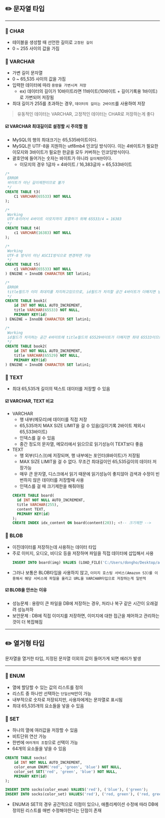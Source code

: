 ## ✏️ 문자열 타입

---

### 💭 CHAR

- 테이블을 생성할 때 선언한 길이로 `고정된 길이`
- 0 ~ 255 사이의 값을 가짐

### 💭 VARCHAR

- 가변 길이 문자열
- 0 ~ 65,535 사이의 값을 가짐
- 입력한 데이터에 따라 `용량을 가변시켜 저장`
    - ex) 데이터의 길이가 10바이트라면 11바이트(10바이트 + 길이기록용 1바이트)로 가변되어 저장됨
- 최대 길이가 255를 초과하는 경우, `데이터의 길이는 2바이트`를 사용하여 저장

> 유동적인 데이터는 VARCHAR, 고정적인 데이터는 CHAR로 저장하는게 좋다

#### ☑️ VARCHAR 최대길이로 설정할 시 주의할 점

- MySQL의 행의 최대크기는 65,535바이트이다.
- MySQL은 UTF-8을 지원하는 utf8mb4 인코딩 방식이다. 이는 4바이트가 필요한 이모지와 3바이트가 필요한 한글을 모두 커버하는 인코딩방식이다.
- 괄호안에 들어가는 숫자는 바이트가 아니라 `길이제한`이다.
  - 이모지의 경우 1글자 = 4바이트 / 16,383글자 = 65,533바이트

```sql
/*
 ERROR
 바이트가 아닌 길이제한이므로 불가
 */
CREATE TABLE t3(
    C1 VARCHAR(65533) NOT NULL
);

/*
 Working
 UTF-8이어서 4바이트 이모지까지 포함하기 위해 65533/4 = 16383
 */
CREATE TABLE t4(
    c1 VARCHAR(16383) NOT NULL
);

/*
 Working
 UTF-8 방식이 아닌 ASCII방식으로 변경하면 가능
 */
CREATE TABLE t5(
    c1 VARCHAR(65533) NOT NULL
) ENGINE = InnoDB CHARACTER SET latin1;

/*
 ERROR
 title필드가 이미 최대치를 차지하고있으므로, id필드가 차지할 공간 4바이트가 더해지면 넘쳐버림
 */
CREATE TABLE book1(
    id INT NOT NULL AUTO_INCREMENT,
    title VARCHAR(65533) NOT NULL,
    PRIMARY KEY(id)
) ENGINE = InnoDB CHARACTER SET latin1;

/*
 Working
 id필드가 차지하는 공간 4바이트에 title필드의 65529바이트가 더해지면 최대 65533이므로 가능
 */
CREATE TABLE book2(
    id INT NOT NULL AUTO_INCREMENT,
    title VARCHAR(65529) NOT NULL,
    PRIMARY KEY(id)
) ENGINE = InnoDB CHARACTER SET latin1;
```

### 💭 TEXT

- 최대 65,535개 길이의 텍스트 데이터를 저장할 수 있음

#### ☑️ VARCHAR, TEXT 비교

- VARCHAR
  - 행 내부(메모리)에 데이터를 직접 저장
  - 65,535까지 MAX SIZE LIMIT을 걸 수 있음(길이기록 2바이트 제외시 65,533바이트)
  - 인덱스를 걸 수 있음
  - 중간 정도의 문자열, 메모리에서 읽으므로 읽기성능이 TEXT보다 좋음
- TEXT
  - 행 외부(디스크)에 저장되며, 행 내부에는 포인터(8바이트)가 저장됨
  - MAX SIZE LIMIT을 걸 수 없다. 무조건 최대길이인 65,535길이의 데이터 저장가능
  - 매우 큰 문자열, 디스크에서 읽기 때문에 읽기성능이 좋지않아 검색과 수정이 빈번하지 않은 데이터를 저장할때 사용
  - 인덱스를 걸 때 크기제한을 해줘야됨
  ```sql
  CREATE TABLE board(
    id INT NOT NULL AUTO_INCREMENT,
    title VARCHAR(255),
    content TEXT,
    PRIMARY KEY(id)
  );
  CREATE INDEX idx_content ON board(content(20)); <!-- 크기제한 -->
  ```

### 💭 BLOB

- 이진데이터를 저장하는데 사용하는 데이터 타입
- 주로 이미지, 오디오, 비디오 등을 저장하며 파일을 직접 데이터에 삽입해서 사용
  ```sql
  INSERT INTO board(img) VALUES (LOAD_FILE('C:/Users/dongho/Desktop/a.png'));
  ```
- 그러나 보통은 BLOB타입을 사용하지 않고, `이미지 호스팅 서비스(Amazon S3)를 이용해서 해당 서비스에 파일을 올리고 URL을 VARCHAR타입으로 저장하는게 일반적`

#### ☑️ BLOB을 안쓰는 이유
- 성능문제 : 용량이 큰 파일을 DB에 저장하는 경우, 처리나 복구 같은 시간이 오래걸려 성능저하
- 보안문제 : DB에 직접 이미지를 저장하면, 이미지에 대한 접근을 제어하고 관리하는 것이 더 복잡해짐

---

## ✏️ 열거형 타입

문자열을 열거한 타입, 지정된 문자열 이외의 값이 들어가게 되면 에러가 발생

---

### 💭 ENUM

- 열에 할당할 수 있는 값의 리스트를 정의
- 리스트 중 하나만 선택하는 `단일선택`만이 가능
- 내부적으로 숫자로 저장되지만, 사용자에게는 문자열로 표시됨
- 최대 65,535개의 요소들을 넣을 수 있음

### 💭 SET

- 하나의 열에 여러값을 저장할 수 있음
- 비트단위 연산 가능
- 한번에 `여러개의 조합`으로 선택이 가능
- 64개의 요소들을 넣을 수 있음

```sql
CREATE TABLE socks(
    id INT NOT NULL AUTO_INCREMENT,
    color_enum ENUM('red', 'green', 'blue') NOT NULL,
    color_set SET('red', 'green', 'blue') NOT NULL,
    PRIMARY KEY(id)
);

INSERT INTO socks(color_enum) VALUES('red'), ('blue'), ('green');
INSERT INTO socks(color_set) VALUES('red'), ('red, green'), ('red, green, blue');
```

- ENUM과 SET의 경우 공간적으로 이점이 있으나, 애플리케이션 수정에 따라 DB에 정의된 리스트를 매번 수정해야한다는 단점이 존재